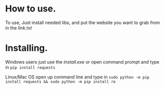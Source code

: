 # How to use.

To use, Just install needed libs, and put the website you want to grab from in the *link.txt*

# Installing.

Windows users just use the *install.exe* or open command prompt and type in `pip install requests` 

Linux/Mac OS open up command line and type in 
`sudo python -m pip install requests && sudo python -m pip install re`

